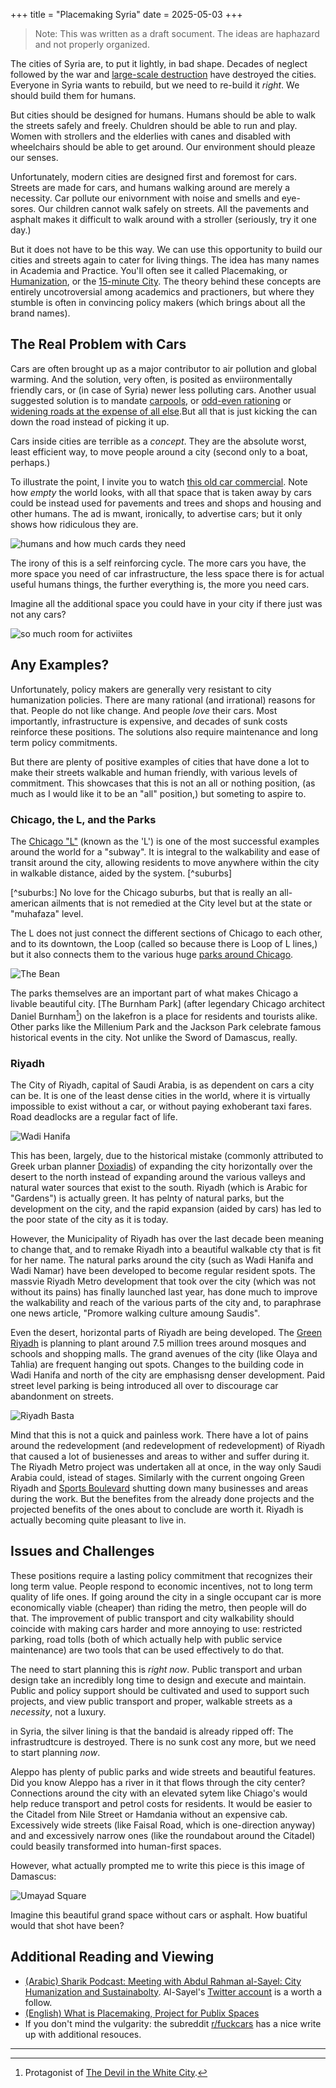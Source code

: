 +++
title = "Placemaking Syria"
date = 2025-05-03
+++

> Note: This was written as a draft socument. The ideas are haphazard and not properly organized.

The cities of Syria are, to put it lightly, in bad shape. Decades of neglect followed by the war and [large-scale destruction](https://www.washingtonpost.com/graphics/world/destruction-of-aleppo/) have destroyed the cities. Everyone in Syria wants to rebuild, but we need to re-build it *right*. We should build them for humans.

But cities should be designed for humans. Humans should be able to walk the streets safely and freely. Chuldren should be able to run and play. Women with strollers and the elderlies with canes and disabled with wheelchairs should be able to get around. Our environment should pleaze our senses.

Unfortunately, modern cities are designed first and foremost for cars. Streets are made for cars, and humans walking around are merely a necessity. Car pollute our enivornment with noise and smells and eye-sores. Our children cannot walk safely on streets. All the pavements and asphalt makes it difficult to walk around with a stroller (seriously, try it one day.)

But it does not have to be this way. We can use this opportunity to build our cities and streets again to cater for living things. The idea has many names in Academia and Practice. You'll often see it called Placemaking, or [Humanization](https://stories.undp.org/humanizing-cities), or the [15-minute City](https://en.wikipedia.org/wiki/15-minute_city). The theory behind these concepts are entirely uncotroversial among academics and practioners, but where they stumble is often in convincing policy makers (which brings about all the brand names).

## The Real Problem with Cars

Cars are often brought up as a major contributor to air pollution and global warming. And the solution, very often, is posited as enviironmentally friendly cars, or (in case of Syria) newer less polluting cars. Another usual suggested solution is to mandate [carpools](https://en.wikipedia.org/wiki/Carpool), or [odd-even rationing](https://en.wikipedia.org/wiki/Odd–even_rationing) or [widening roads at the expense of all else](https://apnews.com/article/egypt-cemetery-highways-cairo-city-dead-4b14e617e154fec1ec2dc34f5890d2c9).But all that is just kicking the can down the road instead of picking it up.

Cars inside cities are terrible as a *concept*. They are the absolute worst, least efficient way, to move people around a city (second only to a boat, perhaps.)

To illustrate the point, I invite you to watch [this old car commercial](https://www.youtube.com/watch?v=e_oWmY_mkCA). Note how *empty* the world looks, with all that space that is taken away by cars could be instead used for pavements and trees and shops and housing and other humans. The ad is mwant, ironically, to advertise cars; but it only shows how ridiculous they are.

![humans and how much cards they need](https://lh6.googleusercontent.com/8mgL-we3qQpMU7Uzf73fRdkfNggoHTbwDSIig6AT4BMB0jZqEXaEk3RVABFrlGv0Y0YGB1K4W2eoxQRG2m6QjS0UbzHX2TUmulYnq30ADeGXFRfrsoSU4ThGRkemA50g33UsNhI)

The irony of this is a self reinforcing cycle. The more cars you have, the more space you need of car infrastructure, the less space there is for actual useful humans things, the further everything is, the more you need cars.

Imagine all the additional space you could have in your city if there just was not any cars?

![so much room for activiites](https://2.bp.blogspot.com/-NTVK5-KUink/Ud7SGpgh9jI/AAAAAAAAAIE/zRdHQnTZ-Pc/s1600/3olqub.jpg)

## Any Examples?

Unfortunately, policy makers are generally very resistant to city humanization policies. There are many rational (and irrational) reasons for that. People do not like change. And people *love* their cars. Most importantly, infrastructure is expensive, and decades of sunk costs reinforce these positions. The solutions also require maintenance and long term policy commitments.

But there are plenty of positive examples of cities that have done a lot to make their streets walkable and human friendly, with various levels of commitment. This showcases that this is not an all or nothing position, (as much as I would like it to be an "all" position,) but someting to aspire to.

### Chicago, the L, and the Parks

The [Chicago "L"](https://en.wikipedia.org/wiki/Chicago_%22L%22) (known as the 'L') is one of the most successful examples around the world for a "subway". It is integral to the walkability and ease of transit around the city, allowing residents to move anywhere within the city in walkable distance, aided by the system. [^suburbs]

[^suburbs:] No love for the Chicago suburbs, but that is really an all-american ailments that is not remedied at the City level but at the state or "muhafaza" level.

The L does not just connect the different sections of Chicago to each other, and to its downtown, the Loop (called so because there is Loop of L lines,) but it also connects them to the various huge [parks around Chicago](https://en.wikipedia.org/wiki/Parks_in_Chicago).

![The Bean](https://cdn.choosechicago.com/uploads/2019/08/AA_Fall_MILPARK_01-900x612.jpg)

The parks themselves are an important part of what makes Chicago a livable beautiful city. [The Burnham Park] (after legendary Chicago architect Daniel Burnham[^devil]) on the lakefron is a place for residents and tourists alike. Other parks like the Millenium Park and the Jackson Park celebrate famous historical events in the city. Not unlike the Sword of Damascus, really.

[^devil]: Protagonist of [The Devil in the White City](https://en.wikipedia.org/wiki/The_Devil_in_the_White_City).

### Riyadh

The City of Riyadh, capital of Saudi Arabia, is as dependent on cars a city can be. It is one of the least dense cities in the world, where it is virtually impossible to exist without a car, or without paying exhoberant taxi fares. Road deadlocks are a regular fact of life.

![Wadi Hanifa](https://www.alriyadhcity.com/wp-content/uploads/2023/03/وادي-حنيفه-الرياض2-566x360.jpg)

This has been, largely, due to the historical mistake (commonly attributed to Greek urban planner [Doxiadis](https://en.wikipedia.org/wiki/Constantinos_Apostolou_Doxiadis)) of expanding the city horizontally over the desert to the north instead of expanding around the various valleys and natural water sources that exist to the south. Riyadh (which is Arabic for "Gardens") is actually green. It has pelnty of natural parks, but the development on the city, and the rapid expansion (aided by cars) has led to the poor state of the city as it is today.

However, the Municipality of Riyadh has over the last decade been meaning to change that, and to remake Riyadh into a beautiful walkable cty that is fit for her name. The natural parks around the city (such as Wadi Hanifa and Wadi Namar) have been developed to become regular resident spots. The massvie Riyadh Metro development that took over the city (which was not without its pains) has finally launched last year, has done much to improve the walkability and reach of the various parts of the city and, to paraphrase one news article, "Promore walking culture amoung Saudis".

Even the desert, horizontal parts of Riyadh are being developed. The [Green Riyadh](https://www.rcrc.gov.sa/ar/projects/green-riyadh/) is planning to plant around 7.5 million trees around mosques and schools and shopping malls. The grand avenues of the city (like Olaya and Tahlia) are frequent hanging out spots. Changes to the building code in Wadi Hanifa and north of the city are emphasisng denser development. Paid street level parking is being introduced all over to discourage car abandonment on streets.

![Riyadh Basta](https://www.al-jazirah.com/2020/20200222/ln_29_1.jpg)

Mind that this is not a quick and painless work. There have a lot of pains around the redevelopment (and redevelopment of redevelopment) of Riyadh that caused a lot of busienesses and areas to wither and suffer during it. The Riyadh Metro project was undertaken all at once, in the way only Saudi Arabia could, istead of stages. Similarly with the current ongoing Green Riyadh and [Sports Boulevard](https://sportsboulevard.sa/ar/) shutting down many businesses and areas during the work. But the benefites from the already done projects and the projected benefits of the ones about to conclude are worth it. Riyadh is actually becoming quite pleasant to live in.

## Issues and Challenges

These positions require a lasting policy commitment that recognizes their long term value. People respond to economic incentives, not to long term quality of life ones. If going around the city in a single occupant car is more economically viable (cheaper) than riding the metro, then people will do that. The improvement of public transport and city walkability should coincide with making cars harder and more annoying to use: restricted parking, road tolls (both of which actually help with public service maintenance) are two tools that can be used effectively to do that.

The need to start planning this is *right now*. Public transport and urban design take an incredibly long time to design and execute and maintain. Public and policy support should be cultivated and used to support such projects, and view public transport and proper, walkable streets as a *necessity*, not a luxury.

in Syria, the silver lining is that the bandaid is already ripped off: The infrastrudtcure is destroyed. There is no sunk cost any more, but we need to start planning *now*.

Aleppo has plenty of public parks and wide streets and beautiful features. Did you know Aleppo has a river in it that flows through the city center? Connections around the city with an elevated sytem like Chiago's would help reduce transport and petrol costs for residents. It would be easier to the Citadel from Nile Street or Hamdania without an expensive cab. Excessively wide streets (like Faisal Road, which is one-direction anyway) and and excessively narrow ones (like the roundabout around the Citadel) could beasily transformed into human-first spaces.

However, what actually prompted me to write this piece is this image of Damascus:

![Umayad Square](https://cdn.24.co.za/files/Cms/General/d/12395/0bdde630a4c74f01a4034f934056c537.jpg)

Imagine this beautiful grand space without cars or asphalt. How buatiful would that shot have been?

## Additional Reading and Viewing

- [(Arabic) Sharik Podcast: Meeting with Abdul Rahman al-Sayel: City Humanization and Sustainabolty](https://www.youtube.com/watch?v=WmGKZFzJcoM). Al-Sayel's [Twitter account](https://x.com/alsayel) is a worth a follow.
- [(English) What is Placemaking, Project for Publix Spaces](https://www.pps.org/article/what-is-placemaking)
- If you don't mind the vulgarity: the subreddit [r/fuckcars](https://www.reddit.com/r/fuckcars/wiki/faq/#wiki_why_does_this_sub_hate_cars.3F) has a nice write up with additional resouces.

---
